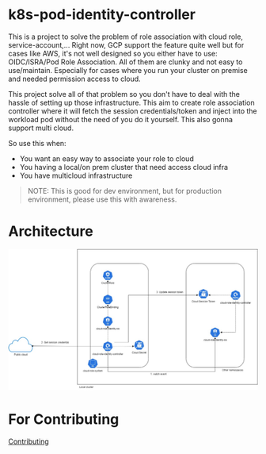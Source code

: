 # k8s-pod-identity-controller

This is a project to solve the problem of role association with cloud role, service-account,... Right now, GCP support the feature quite well but for cases
like AWS, it's not well designed so you either have to use: OIDC/ISRA/Pod Role Association. All of them are clunky and not easy to use/maintain. Especially
for cases where you run your cluster on premise and needed permission access to cloud.

This project solve all of that problem so you don't have to deal with the hassle of setting up those infrastructure. This aim to create role association 
controller where it will fetch the session credentials/token and inject into the workload pod without the need of you do it yourself. This also gonna support
multi cloud.

So use this when:
- You want an easy way to associate your role to cloud
- You having a local/on prem cluster that need access cloud infra
- You have multicloud infrastructure

> NOTE:
> This is good for dev environment, but for production environment, please use this with awareness.

# Architecture
![Architecture Image](./docs/images/design.jpg)

# For Contributing
[Contributing](./CONTRIBUTING.md)
